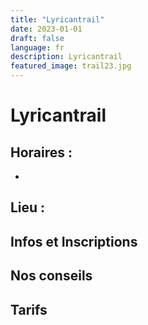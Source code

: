 ```yaml
---
title: "Lyricantrail"
date: 2023-01-01
draft: false
language: fr
description: Lyricantrail
featured_image: trail23.jpg
---
```


# Lyricantrail

## Horaires :
- 

## Lieu : 


## Infos et Inscriptions


## Nos conseils

## Tarifs

